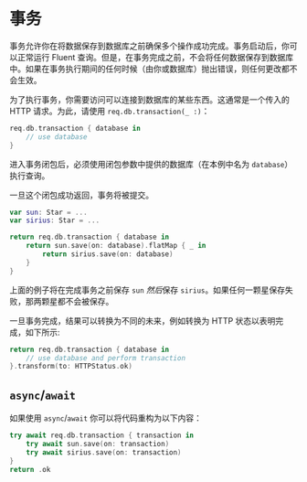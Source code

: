# 事务

事务允许你在将数据保存到数据库之前确保多个操作成功完成。事务启动后，你可以正常运行 Fluent 查询。但是，在事务完成之前，不会将任何数据保存到数据库中。如果在事务执行期间的任何时候（由你或数据库）抛出错误，则任何更改都不会生效。

为了执行事务，你需要访问可以连接到数据库的某些东西。这通常是一个传入的 HTTP 请求。为此，请使用 `req.db.transaction(_ :)`：
```swift
req.db.transaction { database in
    // use database
}
```
进入事务闭包后，必须使用闭包参数中提供的数据库（在本例中名为 `database`）执行查询。

一旦这个闭包成功返回，事务将被提交。
```swift
var sun: Star = ...
var sirius: Star = ...

return req.db.transaction { database in
    return sun.save(on: database).flatMap { _ in
        return sirius.save(on: database)
    }
}
```
上面的例子将在完成事务之前保存 `sun` *然后*保存 `sirius`。如果任何一颗星保存失败，那两颗星都不会被保存。

一旦事务完成，结果可以转换为不同的未来，例如转换为 HTTP 状态以表明完成，如下所示:
```swift
return req.db.transaction { database in
    // use database and perform transaction
}.transform(to: HTTPStatus.ok)
```

## `async`/`await`

如果使用 `async`/`await` 你可以将代码重构为以下内容：

```swift
try await req.db.transaction { transaction in
    try await sun.save(on: transaction)
    try await sirius.save(on: transaction)
}
return .ok
```
